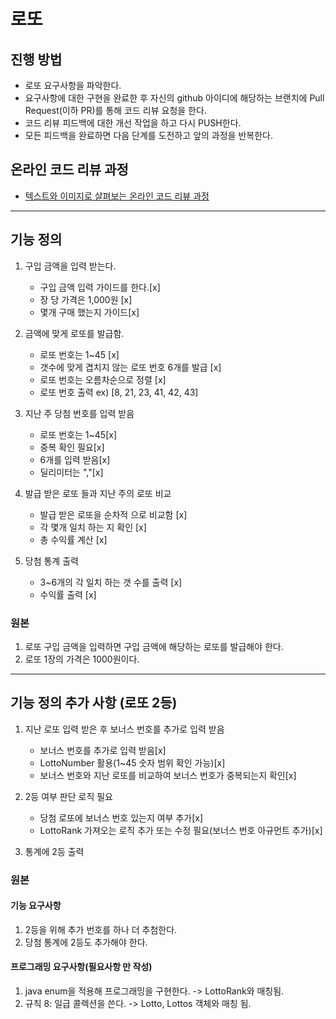 # 로또
## 진행 방법
* 로또 요구사항을 파악한다.
* 요구사항에 대한 구현을 완료한 후 자신의 github 아이디에 해당하는 브랜치에 Pull Request(이하 PR)를 통해 코드 리뷰 요청을 한다.
* 코드 리뷰 피드백에 대한 개선 작업을 하고 다시 PUSH한다.
* 모든 피드백을 완료하면 다음 단계를 도전하고 앞의 과정을 반복한다.

## 온라인 코드 리뷰 과정
* [텍스트와 이미지로 살펴보는 온라인 코드 리뷰 과정](https://github.com/next-step/nextstep-docs/tree/master/codereview)

---
## 기능 정의
1. 구입 금액을 입력 받는다.
    - 구입 금액 입력 가이드를 한다.[x]
    - 장 당 가격은 1,000원 [x]
    - 몇개 구매 했는지 가이드[x]

2. 금액에 맞게 로또를 발급함.
    - 로또 번호는 1~45 [x]
    - 갯수에 맞게 겹치지 않는 로또 번호 6개를 발급 [x]
    - 로또 번호는 오름차순으로 정렬 [x]
    - 로또 번호 출력 ex) [8, 21, 23, 41, 42, 43]

3. 지난 주 당첨 번호를 입력 받음
    - 로또 번호는 1~45[x]
    - 중복 확인 필요[x]
    - 6개를 입력 받음[x]
    - 딜리미터는 ","[x] 

4. 발급 받은 로또 들과 지난 주의 로또 비교
    - 발급 받은 로또을 순차적 으로 비교함 [x]
    - 각 몇개 일치 하는 지 확인 [x]
    - 총 수익률 계산 [x]

4. 당첨 통계 출력
    - 3~6개의 각 일치 하는 갯 수를 출력 [x]
    - 수익률 출력 [x]

### 원본
1. 로또 구입 금액을 입력하면 구입 금액에 해당하는 로또를 발급해야 한다.
2. 로또 1장의 가격은 1000원이다.

---
## 기능 정의 추가 사항 (로또 2등)
1. 지난 로또 입력 받은 후 보너스 번호를 추가로 입력 받음
   - 보너스 번호를 추가로 입력 받음[x]
   - LottoNumber 활용(1~45 숫자 범위 확인 가능)[x]
   - 보너스 번호와 지난 로또를 비교하여 보너스 번호가 중복되는지 확인[x]
   
2. 2등 여부 판단 로직 필요
   - 당첨 로또에 보너스 번호 있는지 여부 추가[x]
   - LottoRank 가져오는 로직 추가 또는 수정 필요(보너스 번호 아규먼트 추가)[x]

3. 통계에 2등 출력

### 원본
#### 기능 요구사항
1. 2등을 위해 추가 번호를 하나 더 추첨한다.
2. 당첨 통계에 2등도 추가해야 한다.

#### 프로그래밍 요구사항(필요사항 만 작성)
1. java enum을 적용해 프로그래밍을 구현한다. -> LottoRank와 매칭됨.
2. 규칙 8: 일급 콜렉션을 쓴다. -> Lotto, Lottos 객체와 매칭 됨.